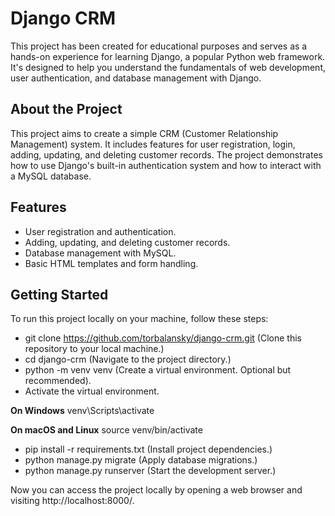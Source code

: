 # Django CRM 

This project has been created for educational purposes and serves as a hands-on experience for learning Django, a popular Python web framework. It's designed to help you understand the fundamentals of web development, user authentication, and database management with Django.

## About the Project

This project aims to create a simple CRM (Customer Relationship Management) system. It includes features for user registration, login, adding, updating, and deleting customer records. The project demonstrates how to use Django's built-in authentication system and how to interact with a MySQL database.

## Features

- User registration and authentication.
- Adding, updating, and deleting customer records.
- Database management with MySQL.
- Basic HTML templates and form handling.

## Getting Started

To run this project locally on your machine, follow these steps:

- git clone https://github.com/torbalansky/django-crm.git (Clone this repository to your local machine.)
- cd django-crm (Navigate to the project directory.)
- python -m venv venv (Create a virtual environment. Optional but recommended).
- Activate the virtual environment.

**On Windows**
venv\Scripts\activate

**On macOS and Linux**
source venv/bin/activate

- pip install -r requirements.txt (Install project dependencies.)
- python manage.py migrate (Apply database migrations.)
- python manage.py runserver (Start the development server.)

Now you can access the project locally by opening a web browser and visiting http://localhost:8000/.